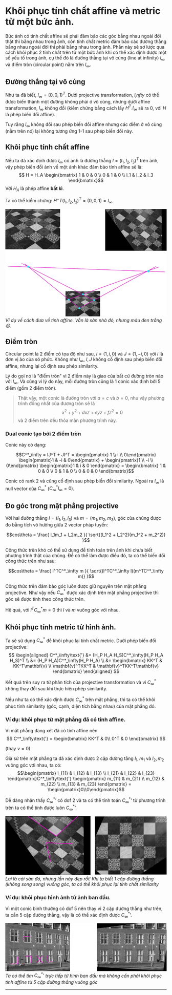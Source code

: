 # Khôi phục tính chất affine và metric từ một bức ảnh.

Bức ảnh có tình chất affine sẽ phải đảm bảo các góc bằng nhau ngoài đời thật thì bằng nhau trong ảnh, còn tính chất metric đảm bảo các đường thẳng bằng nhau ngoài đời thì phải bằng nhau trong ảnh. Phần này sẽ sơ lược qua cách khôi phục 2 tính chất trên từ một bức ảnh khi có thể xác định được một số yếu tố trong ảnh, cụ thể đó là đường thẳng tại vô cùng (line at infinity) $l_\infty$ và điểm tròn (circular point) nằm trên $l_\infty$.

## Đường thẳng tại vô cùng
Như ta đã biết, $l_\infty = (0, 0, 1)^T$. Dưới projective transformation, $l_infty$ có thể được biến thành một đường không phải ở vô cùng, nhưng dưới affine transformation, $l_\infty$ không đổi (kiểm chứng bằng cách lấy $H^T . l_\infty$ sẽ ra 0, với $H$ là phép biến đổi affine).

Tuy rằng $l_\infty$ không đổi sau phép biến đổi affine nhưng các điểm ở vô cùng (nằm trên nó) lại không tương ứng 1-1 sau phép biến đổi này. 

## Khôi phục tính chất affine
Nếu ta đã xác định được $l_\infty$ có ảnh là đường thẳng $l = (l_1, l_2, l_3)^T$ trên ảnh, vậy phép biến đổi ảnh về một ảnh khác đảm bảo tính affine sẽ là:
$$ H = H_A \begin{bmatrix}
1 & 0 & 0 \\
0 & 1 & 0 \\
l_1 & l_2 & l_3
\end{bmatrix}$$
Với $H_A$ là phép affine **bất kì**.

Ta có thể kiểm chứng: $H^-T(l_1, l_2, l_3)^T = (0, 0, 1) = l_\infty$

![recover-affine-and-metrix-properties-example](recover-affine-and-metrix-properties-example.png)
*Ví dụ về cách đưa về tính affine. Vẫn là sàn nhà đó, nhưng màu đen trắng :smile:.*

## Điểm tròn
Circular point là 2 điểm có tọa độ như sau, $I = (1, i, 0)$ và $J = (1, -i, 0)$ với $i$ là đơn vị ảo của só phức. Không như $l_\infty$, $I, J$ không cố định sau phép biến đổi affine, nhưng lại cố định sau phép similarity.

Lý do gọi nó là "điểm tròn" vì 2 điểm này là giao của bất cứ đường tròn nào với $l_\infty$. Và cũng vì lý do này, mỗi đường tròn cũng là 1 conic xác định bởi 5 điểm (gồm 2 điểm tròn).
> Thật vậy, một conic là đường tròn với $a = c$ và $b = 0$, như vậy phương trình đồng nhất của đương tròn sẽ là
$$x^2 + y^2 + dxz + eyz + fz^2 = 0$$
và 2 điểm trên đều thỏa mãn phương trình này.

### Dual conic tạo bởi 2 điểm tròn
Conic này có dạng:

$$C^*_\infty 
= IJ^T + JI^T
= \begin{pmatrix} 1 \\ i \\ 0\end{pmatrix}
  \begin{pmatrix}1 & -i & 0\end{pmatrix}
+
  \begin{pmatrix}1 \\ -i \\ 0\end{pmatrix}
  \begin{pmatrix}1 & i & 0 \end{pmatrix}
= \begin{bmatrix}
    1 & 0 & 0 \\
    0 & 1 & 0 \\
    0 & 0 & 0
\end{bmatrix}$$

Conic có rank 2 và cũng cố định sau phép biến đổi similarity. Ngoài ra $l_\infty$ là null vector của $C^*_\infty$ ($C^*_\infty l_\infty = 0$).

## Đo góc trong mặt phẳng projective
Với hai đường thẳng $l = (l_1, l_2, l_3)$ và $m = (m_1, m_2, m_3)$, góc của chúng được đo bằng tích vô hường giữa 2 vector pháp tuyến:

$$cos\theta = \frac{
    l_1m_1 + l_2m_2
}{
   \sqrt{(l_1^2 + l_2^2)(m_1^2 + m_2^2)} 
}$$

Công thức trên khó có thể sử dụng để tính toán trên ảnh khi chưa biết phương trình thật của chúng. Để có thể làm được điều đó, ta có thể biến đổi công thức trên như sau:

$$cos\theta = \frac{
    l^TC^*_\infty m
}{
    \sqrt{(l^TC^*_\infty l)(m^TC^*_\infty m)}
}$$

Công thức trên đảm bảo góc luôn được giữ nguyên trên mặt phẳng projective. Như vậy nếu $C^*_\infty$ được xác định trên mặt phẳng projective thì góc sẽ được tính theo công thức trên.

Hệ quả, với $l^TC^*_\infty m= 0$ thì $l$ và $m$ vuông góc với nhau.

## Khôi phục tính metric từ hình ảnh.
Ta sẽ sử dụng $C^*_\infty$ để khôi phục lại tính chất metric.
Dưới phép biến đổi projective:
$$
\begin{aligned}
    C^*_\infty\text{'} &= (H_P H_A H_S)C^*_\infty(H_P H_A H_S)^T \\
    &= (H_P H_A)C^*_\infty(H_P H_A) \\
    &= \begin{bmatrix}
        KK^T & KK^T\mathbf{v} \\
        \mathbf{v}^TKK^T & \mathbf{v}^TKK^T\mathbf{v}
    \end{bmatrix}
\end{aligned}
$$

Kết quả trên suy ra từ phân tích của projective transformation và vì $C^*_\infty$ không thay đổi sau khi thực hiện phép similarity.

Nếu như ta có thể xác định được $C^*_\infty$ trên mặt phẳng, thì ta có thể khôi phục tính similarity (góc, cạnh, diện tích bằng nhau) của mặt phẳng đó.

### Ví dụ: khôi phục từ mặt phẳng đã có tính affine.
Vì mặt phẳng đang xét đã có tính affine nên
$$
C^*_\infty\text{'} = 
\begin{bmatrix}
    KK^T & 0\\
    0^T & 0
\end{bmatrix}
$$

(thay $v = 0$)

Giả sử trên mặt phẳng ta đã xác định được 2 cặp đường tẳng $l_1, m_1$ và $l_2, m_2$ vuông góc với nhau, ta có:
$$\begin{pmatrix}
    l_{11} & l_{12} & l_{13} \\
    l_{21} & l_{22} & l_{23}
\end{pmatrix}C^*_\infty\text{'}
\begin{pmatrix}
    m_{11} & m_{21} \\
    m_{12} & m_{22} \\
    m_{13} & m_{23}
\end{pmatrix}
= \begin{pmatrix}0\\0\end{pmatrix}$$

Dễ dàng nhận thấy $C^*_\infty\text{'}$ có dof 2 và ta có thể tính toán $C^*_\infty\text{'}$ từ phương trình trên ta có thể tính được luôn $C^*_\infty\text{'}$.

![recover-affine-and-metrix-properties-example1](recover-affine-and-metrix-properties-example1.png)
*Lại là cái sàn đó, nhưng lần này đẹp rồi! Khi ta biết 1 cặp đường thẳng (không song song) vuông góc, ta có thể khôi phục lại tính chất similarity*

### Ví dụ: khôi phục hình ảnh từ ảnh ban đầu.

Vì một conic bình thường có dof 5 nên thay vì 2 cặp đường thẳng như trên, ta cần 5 cặp đường thẳng, vậy là có thể xác định được $C^*_\infty\text{'}$.

![recover-affine-and-metrix-properties-example2](recover-affine-and-metrix-properties-example2.png)
*Ta có thể tìm $C^*_\infty\text{'}$ trực tiếp từ hình ban đầu mà không cần phải khôi phục tính affine từ 5 cặp đường thẳng vuông góc*

---